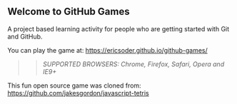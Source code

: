## Welcome to GitHub Games

A project based learning activity for people who are getting started with Git and GitHub.

You can play the game at: https://ericsoder.github.io/github-games/

>> _*SUPPORTED BROWSERS*: Chrome, Firefox, Safari, Opera and IE9+_

This fun open source game was cloned from: https://github.com/jakesgordon/javascript-tetris
